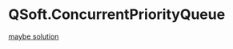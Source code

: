 # QSoft.ConcurrentPriorityQueue
[maybe solution](https://stackoverflow.com/questions/23470196/concurrent-collection-with-priority)
